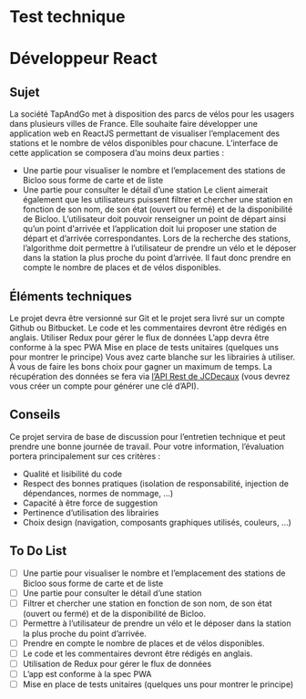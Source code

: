 # Test technique
# Développeur React

## Sujet

La société TapAndGo met à disposition des parcs de vélos pour les usagers dans plusieurs villes de
France. Elle souhaite faire développer une application web en ReactJS permettant de
visualiser l’emplacement des stations et le nombre de vélos disponibles pour chacune.
L’interface de cette application se composera d’au moins deux parties :

- Une partie pour visualiser le nombre et l’emplacement des stations de Bicloo sous forme de
carte et de liste
- Une partie pour consulter le détail d’une station
Le client aimerait également que les utilisateurs puissent filtrer et chercher une station en fonction
de son nom, de son état (ouvert ou fermé) et de la disponibilité de Bicloo.
L’utilisateur doit pouvoir renseigner un point de départ ainsi qu’un point d'arrivée et l’application
doit lui proposer une station de départ et d’arrivée correspondantes.
Lors de la recherche des stations, l’algorithme doit permettre à l’utilisateur de prendre un vélo et le
déposer dans la station la plus proche du point d’arrivée. Il faut donc prendre en compte le nombre
de places et de vélos disponibles.

## Éléments techniques

Le projet devra être versionné sur Git et le projet sera livré sur un compte Github ou Bitbucket.
Le code et les commentaires devront être rédigés en anglais.
Utiliser Redux pour gérer le flux de données
L’app devra être conforme à la spec PWA
Mise en place de tests unitaires (quelques uns pour montrer le principe)
Vous avez carte blanche sur les librairies à utiliser. À vous de faire les bons choix pour gagner un
maximum de temps.
La récupération des données se fera via [l’API Rest de JCDecaux](https://developer.jcdecaux.com/#/opendata/vls?page=dynamic) (vous devrez vous créer un compte
pour générer une clé d’API).

## Conseils

Ce projet servira de base de discussion pour l’entretien technique et peut prendre une bonne
journée de travail.
Pour votre information, l’évaluation portera principalement sur ces critères :

- Qualité et lisibilité du code
- Respect des bonnes pratiques (isolation de responsabilité, injection de dépendances,
normes de nommage, ...)
- Capacité à être force de suggestion
- Pertinence d’utilisation des librairies
- Choix design (navigation, composants graphiques utilisés, couleurs, ...)

## To Do List

- [ ] Une partie pour visualiser le nombre et l’emplacement des stations de Bicloo sous forme de carte et de liste
- [ ] Une partie pour consulter le détail d’une station
- [ ] Filtrer et chercher une station en fonction de son nom, de son état (ouvert ou fermé) et de la disponibilité de Bicloo.
- [ ] Permettre à l’utilisateur de prendre un vélo et le déposer dans la station la plus proche du point d’arrivée.
- [ ] Prendre en compte le nombre de places et de vélos disponibles.
- [ ] Le code et les commentaires devront être rédigés en anglais.
- [ ] Utilisation de Redux pour gérer le flux de données
- [ ] L’app est conforme à la spec PWA
- [ ] Mise en place de tests unitaires (quelques uns pour montrer le principe)